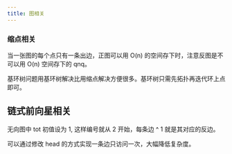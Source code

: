```yaml
---
title: 图相关
---
```

### 缩点相关

当一张图的每个点只有一条出边，正图可以用 O(n) 的空间存下时，注意反图是不可以用 O(n) 空间存下的 qnq。

基环树问题用基环树解决比用缩点解决方便很多。基环树只需先拓扑再迭代环上点即可。



## 链式前向星相关

无向图中 tot 初值设为 1, 这样编号就从 2 开始，每条边 ^ 1 就是其对应的反边。

可以通过修改 head 的方式实现一条边只访问一次，大幅降低复杂度。

```cpp
```

